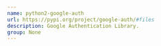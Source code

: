 ```yaml
---
name: python2-google-auth
url: https://pypi.org/project/google-auth/#files
description: Google Authentication Library.
group: None
---
```

